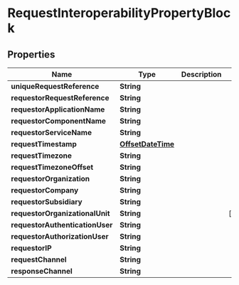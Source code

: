 
# RequestInteroperabilityPropertyBlock

## Properties
Name | Type | Description | Notes
------------ | ------------- | ------------- | -------------
**uniqueRequestReference** | **String** |  | 
**requestorRequestReference** | **String** |  | 
**requestorApplicationName** | **String** |  | 
**requestorComponentName** | **String** |  | 
**requestorServiceName** | **String** |  | 
**requestTimestamp** | [**OffsetDateTime**](OffsetDateTime.md) |  | 
**requestTimezone** | **String** |  | 
**requestTimezoneOffset** | **String** |  | 
**requestorOrganization** | **String** |  | 
**requestorCompany** | **String** |  | 
**requestorSubsidiary** | **String** |  | 
**requestorOrganizationalUnit** | **String** |  |  [optional]
**requestorAuthenticationUser** | **String** |  | 
**requestorAuthorizationUser** | **String** |  | 
**requestorIP** | **String** |  | 
**requestChannel** | **String** |  | 
**responseChannel** | **String** |  | 



